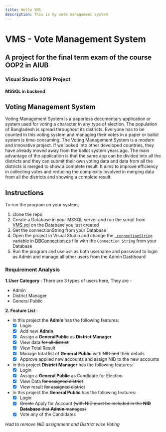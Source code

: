 ```yaml
---
title: Hello VMS
description: This is my vote management system
---
```


# VMS - Vote Management System

## A project for the final term exam of the course OOP2 in AIUB

### Visual Studio 2019 Project

#### MSSQL in backend

## Voting Management System

Voting Management System is a paperless documentary application or system used for voting a character in any type of election. The population of Bangladesh is spread throughout its districts. Everyone has to be counted in this voting system and managing their votes in a paper or ballot system is time-consuming. The Voting Management System is a modern and innovative project. If we looked into other developed countries, they have already moved away from the ballot system years ago. The main advantage of the application is that the same app can be divided into all the districts and they can submit their own voting data and data from all the districts is merged to show a complete result. It aims to improve efficiency in collecting votes and reducing the complexity involved in merging data from all the districts and showing a complete result.

## Instructions

To run the program on your system,

1. clone the repo
2. Create a Database in your MSSQL server and run the script from [VMS.sql](https://github.com/ashrhmn/VMS-OOP2-Project/blob/b6a6bd244502502eda5c0c997228e3173636dc83/VMS.sql) on the Database you just created
3. Get the connectionString from your Database
4. Open the project in Visual Studio and change the [`_connectionString`](https://github.com/ashrhmn/VMS-OOP2-Project/blob/eb8bb1a63556fb1a90a923c04c33bb38c82e129f/VMS/Repository/DBConnection.cs#L11) variable in [DBConnection.cs](https://github.com/ashrhmn/VMS-OOP2-Project/blob/eb8bb1a63556fb1a90a923c04c33bb38c82e129f/VMS/Repository/DBConnection.cs#L11) file with the `Connection String` from your Database
5. Run the program and use `ash` as both username and password to login as Admin and manage all other users from the Admin Dashboard

### **Requirement Analysis**

**1.User Category** :
There are 3 types of users here, They are -

- Admin
- District Manager
- General Public

**2. Feature List** :

- In this project the **Admin** has the following features:
  - [x] Login
  - [x] Add new **Admin**
  - [x] Assign a **GeneralPublic** as **District Manager**
  - [x] View data ~~for all district~~
  - [x] View Total Result
  - [x] Manage total list of **General Public** with ~~NID and~~ their details
  - [x] Approve applied new accounts and assign NID to the new accounts
- In this project **District Manager** has the following features:
  - [x] Login
  - [x] Assign a **General Public** as Candidate for Election
  - [x] View Data ~~for assigned district~~
  - [x] View result ~~for assigned district~~
- In this project the **General Public** has the following features:
  - [x] Login
  - [x] ~~Create~~ Apply for Account ~~(with NID must be included in the **NID Database** that **Admin** manages)~~
  - [x] Vote any of the Candidates

_Had to remove NID assignment and District wise Voting_
